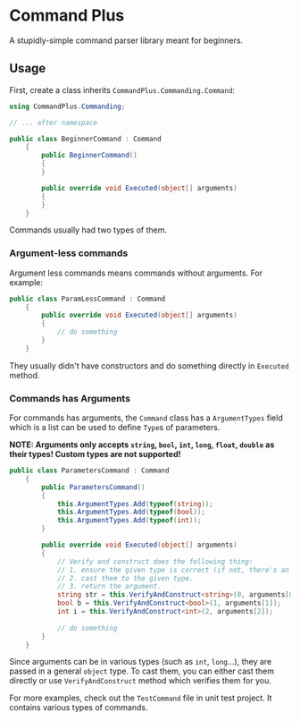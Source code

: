 # Command Plus

A stupidly-simple command parser library meant for beginners.

## Usage

First, create a class inherits `CommandPlus.Commanding.Command`:

```c#
using CommandPlus.Commanding;

// ... after namespace

public class BeginnerCommand : Command
	{
        public BeginnerCommand()
        {
        }

        public override void Executed(object[] arguments)
        {
        }
    }
```

Commands usually had two types of them.

### Argument-less commands

Argument less commands means commands without arguments. For example:

```c#
public class ParamLessCommand : Command
    {
        public override void Executed(object[] arguments)
        {
            // do something
        }
    }
```

They usually didn't have constructors and do something directly in `Executed` method.

### Commands has Arguments

For commands has arguments, the `Command` class has a `ArgumentTypes` field which is a list can be used to define `Type`s of parameters.

**NOTE: Arguments only accepts `string`, `bool`, `int`, `long`, `float`, `double` as their types! Custom types are not supported!**

```c#
public class ParametersCommand : Command
    {
        public ParametersCommand()
        {
            this.ArgumentTypes.Add(typeof(string));
            this.ArgumentTypes.Add(typeof(bool));
            this.ArgumentTypes.Add(typeof(int));
        }

        public override void Executed(object[] arguments)
        {
            // Verify and construct does the following thing:
            // 1. ensure the given type is correct (if not, there's an exception).
            // 2. cast them to the given type.
            // 3. return the argument.
            string str = this.VerifyAndConstruct<string>(0, arguments[0]);
            bool b = this.VerifyAndConstruct<bool>(1, arguments[1]);
            int i = this.VerifyAndConstruct<int>(2, arguments[2]);
			
            // do something
        }
    }
```

Since arguments can be in various types (such as `int`, `long`...), they are passed in a general `object` type. To cast them, you can either cast them directly or use `VerifyAndConstruct` method which verifies them for you.

For more examples, check out the `TestCommand` file in unit test project. It contains various types of commands.
